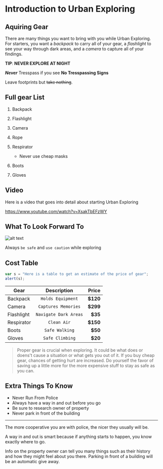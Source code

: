 # Introduction to Urban Exploring

## Aquiring Gear

There are many things you want to bring with you while Urban Exploring. For starters, you want a *backpack* 
to carry all of your gear, a _flashlight_ to see your way through dark areas, and a *camera* to capture all of your findings.

**TIP**: **NEVER EXPLORE AT NIGHT**

**_Never_** Tresspass if you see **No Tresspassing Signs**

Leave footprints but ~~take nothing~~.

## Full gear List

1. Backpack
2. Flashlight
3. Camera
4. Rope 
5. Respirator

   * Never use cheap masks
6. Boots
7. Gloves

## Video

Here is a video that goes into detail about starting Urban Exploring 

https://www.youtube.com/watch?v=XsakTbEFzWY

## What To Look Forward To 

![alt text](https://cdn-ep19.pressidium.com/wp-content/uploads/2018/07/urban-exploration-image1.jpg)

Always `be safe` and `use caution` while exploring

## Cost Table
```javascript
var s = "Here is a table to get an estimate of the price of gear";
alert(s);
```

| Gear          | Description          | Price |
| ------------- |:--------------------:| -----:|
| Backpack      | `Holds Equipment`    | **$120**  |
| Camera        | `Captures Memories`  | **$299**  |
| Flashlight    | `Navigate Dark Areas`| **$35**   |
| Respirator    | `Clean Air`          | **$150**  |
| Boots         | `Safe Walking`       | **$50**   |
| Gloves        | `Safe Climbing`      | **$20**   |

> Proper gear is crucial when exploring. It could be what does or doens't cause a situation or what gets you out of it. If you buy cheap gear, chances of getting hurt are increased. Do yourself the favor of saving up a little more for the more expensive stuff to stay as safe as you can.

<h2>Extra Things To Know</h2>
  <ul>
    <li>Never Run From Police</li>
    <li>Always have a way in and out before you go</li>
    <li>Be sure to research owner of property</li>
    <li>Never park in front of the building</li>
  </ul>
  
  ___

The more cooperative you are with police, the nicer they usually will be. 

A way in and out is smart because if anything starts to happen, you know exactly where to go. 

Info on the property owner can tell you many things such as their history and how they might feel about you there.
Parking in front of a building will be an automatic give away.

